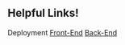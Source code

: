 Helpful Links!
-----------------



Deployment [Front-End](https://precious-naiad-8504c2.netlify.app) [Back-End](https://budget-backend-fuj5.onrender.com)